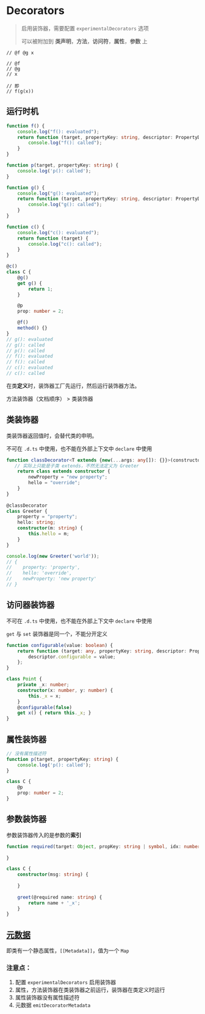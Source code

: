 # Decorators

> 启用装饰器，需要配置 `experimentalDecorators` 选项
>
> 可以被附加到 **类声明**，**方法**，**访问符**，**属性**，**参数** 上

```tsx
// @f @g x

// @f
// @g
// x

// 即
// f(g(x))
```

## 运行时机

```ts
function f() {
    console.log("f(): evaluated");
    return function (target, propertyKey: string, descriptor: PropertyDescriptor) {
        console.log("f(): called");
    }
}

function p(target, propertyKey: string) {
    console.log('p(): called');
}

function g() {
    console.log("g(): evaluated");
    return function (target, propertyKey: string, descriptor: PropertyDescriptor) {
        console.log("g(): called");
    }
}

function c() {
    console.log("c(): evaluated");
    return function (target) {
        console.log("c(): called");
    }
}

@c()
class C {
    @g()
    get g() {
        return 1;
    }

    @p
    prop: number = 2;

    @f()
    method() {}
}
// g(): evaluated
// g(): called
// p(): called
// f(): evaluated
// f(): called
// c(): evaluated
// c(): called
```

在类**定义**时，装饰器工厂先运行，然后运行装饰器方法。

方法装饰器（文档顺序） > 类装饰器

## 类装饰器

类装饰器返回值时，会替代类的申明。

不可在 `.d.ts` 中使用，也不能在外部上下文中 `declare` 中使用

```typescript
function classDecorator<T extends {new(...args: any[]): {}}>(constructor: T) {
   // 实际上只能是子类 extends，不然无法定义为 Greeter
    return class extends constructor {
        newProperty = "new property";
        hello = "override";
    }
}
                        
@classDecorator
class Greeter {
    property = "property";
    hello: string;
    constructor(m: string) {
        this.hello = m;
    }
}

console.log(new Greeter('world'));
// {
//    property: 'property',
//    hello: 'override',
//    newProperty: 'new property'
// }
```

## 访问器装饰器

不可在 `.d.ts` 中使用，也不能在外部上下文中 `declare` 中使用

`get` 与 `set` 装饰器是同一个，不能分开定义

```ts
function configurable(value: boolean) {
    return function (target: any, propertyKey: string, descriptor: PropertyDescriptor) {
    	descriptor.configurable = value;
	};
}

class Point {
    private _x: number;
    constructor(x: number, y: number) {
        this._x = x;
    }
    @configurable(false)
    get x() { return this._x; }
}
```

## 属性装饰器

```ts
// 没有属性描述符
function p(target, propertyKey: string) {
    console.log('p(): called');
}

class C {
    @p
    prop: number = 2;
}
```

## 参数装饰器

参数装饰器传入的是参数的**索引**

```ts
function required(target: Object, propKey: string | symbol, idx: number) {
    
}

class C {
    constructor(msg: string) {
        
    }
    
    greet(@required name: string) {
        return name + '_x';
    }
}
```

## [元数据](https://github.com/rbuckton/reflect-metadata)

即类有一个静态属性，`[[Metadata]]`，值为一个 `Map`

### 注意点：

1. 配置 `experimentalDecorators` 启用装饰器
2. 属性，方法装饰器在类装饰器之前运行，装饰器在类定义时运行
3. 属性装饰器没有属性描述符
4. 元数据 `emitDecoratorMetadata`